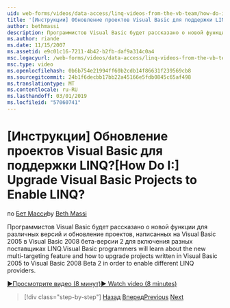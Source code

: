 ```yaml
---
uid: web-forms/videos/data-access/linq-videos-from-the-vb-team/how-do-i-upgrade-visual-basic-projects-to-enable-linq
title: '[Инструкции] Обновление проектов Visual Basic для поддержки LINQ? | Документы Майкрософт'
author: bethmassi
description: Программистов Visual Basic будет рассказано о новой функции для различных версий и обновление проектов, написанных на Visual Basic 2005 для бета-версии Visual Basic 2008...
ms.author: riande
ms.date: 11/15/2007
ms.assetid: e9c01c16-7211-4b42-b2fb-daf9a314c0a4
msc.legacyurl: /web-forms/videos/data-access/linq-videos-from-the-vb-team/how-do-i-upgrade-visual-basic-projects-to-enable-linq
msc.type: video
ms.openlocfilehash: 0b6b754e21994ff60b2cdb14f86631f239569cb8
ms.sourcegitcommit: 24b1f6decbb17bb22a45166e5fdb0845c65af498
ms.translationtype: MT
ms.contentlocale: ru-RU
ms.lasthandoff: 03/01/2019
ms.locfileid: "57060741"
---
```

<a name="how-do-i-upgrade-visual-basic-projects-to-enable-linq"></a><span data-ttu-id="333f4-104">[Инструкции] Обновление проектов Visual Basic для поддержки LINQ?</span><span class="sxs-lookup"><span data-stu-id="333f4-104">[How Do I:] Upgrade Visual Basic Projects to Enable LINQ?</span></span>
====================
<span data-ttu-id="333f4-105">по [Бет Масси](https://github.com/bethmassi)</span><span class="sxs-lookup"><span data-stu-id="333f4-105">by [Beth Massi](https://github.com/bethmassi)</span></span>

<span data-ttu-id="333f4-106">Программистов Visual Basic будет рассказано о новой функции для различных версий и обновление проектов, написанных на Visual Basic 2005 в Visual Basic 2008 бета-версии 2 для включения разных поставщиках LINQ.</span><span class="sxs-lookup"><span data-stu-id="333f4-106">Visual Basic programmers will learn about the new multi-targeting feature and how to upgrade projects written in Visual Basic 2005 to Visual Basic 2008 Beta 2 in order to enable different LINQ providers.</span></span>

[<span data-ttu-id="333f4-107">&#9654;Просмотрите видео (8 минут)</span><span class="sxs-lookup"><span data-stu-id="333f4-107">&#9654; Watch video (8 minutes)</span></span>](https://channel9.msdn.com/Blogs/ASP-NET-Site-Videos/how-do-i-upgrade-visual-basic-projects-to-enable-linq)

> [!div class="step-by-step"]
> <span data-ttu-id="333f4-108">[Назад](how-do-i-perform-group-and-aggregate-queries.md)
> [Вперед](how-do-i-get-started-with-linq-to-xml.md)</span><span class="sxs-lookup"><span data-stu-id="333f4-108">[Previous](how-do-i-perform-group-and-aggregate-queries.md)
[Next](how-do-i-get-started-with-linq-to-xml.md)</span></span>
